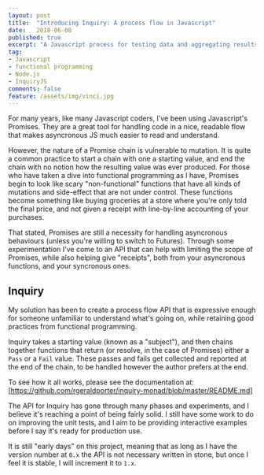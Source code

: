```yaml
---
layout: post
title:  "Introducing Inquiry: A process flow in Javascript"
date:   2018-06-08
published: true
excerpt: "A Javascript process for testing data and aggregating results."
tag:
- Javascript
- functional programming
- Node.js
- InquiryJS
comments: false
feature: /assets/img/vinci.jpg
---
```

For many years, like many Javascript coders, I've been using Javascript's Promises. They are a great tool for handling code in a nice, readable flow that makes asyncronous JS much easier to read and understand.

However, the nature of a Promise chain is vulnerable to mutation. It is quite a common practice to start a chain with one a starting value, and end the chain with no notion how the resulting value was ever produced. For those who have taken a dive into functional programming as I have, Promises begin to look like scary "non-functional" functions that have all kinds of mutations and side-effect that are not under control. These functions become something like buying groceries at a store where you're only told the final price, and not given a receipt with line-by-line accounting of your purchases.

That stated, Promises are still a necessity for handling asyncronous behaviours (unless you're willing to switch to Futures). Through some experimentation I've come to an API that can help with limiting the scope of Promises, while also helping give "receipts", both from your asyncronous functions, and your syncronous ones.

## Inquiry

My solution has been to create a process flow API that is expressive enough for someone unfamiliar to understand what's going on, while retaining good practices from functional programming.

Inquiry takes a starting value (known as a "subject"), and then chains together functions that return (or resolve, in the case of Promises) either a `Pass` or a `Fail` value. These passes and fails get collected and reported at the end of the chain, to be handled however the author prefers at the end.

To see how it all works, please see the documentation at: [https://github.com/rgeraldporter/inquiry-monad/blob/master/README.md]

The API for Inquiry has gone through many phases and experiments, and I believe it's reaching a point of being fairly solid. I still have some work to do on improving the unit tests, and I aim to be providing interactive examples before I say it's ready for production use.

It is still "early days" on this project, meaning that as long as I have the version number at `0.x` the API is not necessary written in stone, but once I feel it is stable, I will increment it to `1.x`.